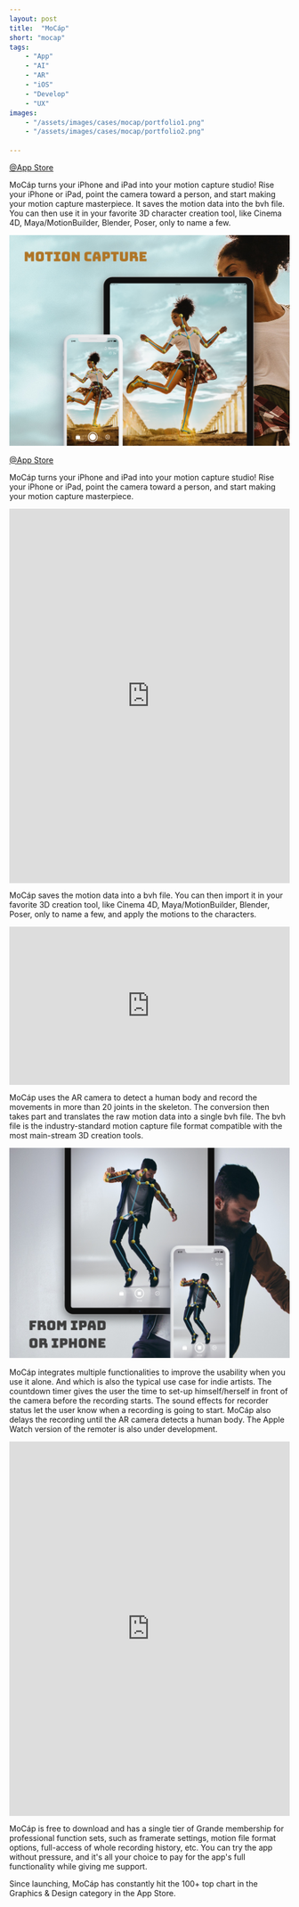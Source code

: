 ```yaml
---
layout: post
title:  "MoCáp"
short: "mocap"
tags:
    - "App"
    - "AI"
    - "AR"
    - "iOS"
    - "Develop"
    - "UX"
images: 
    - "/assets/images/cases/mocap/portfolio1.png"
    - "/assets/images/cases/mocap/portfolio2.png"

---
```

[@App Store](https://apps.apple.com/app/mocáp/id1489748818)

<!--summary-->

MoCáp turns your iPhone and iPad into your motion capture studio! Rise your iPhone or iPad, point the camera toward a person, and start making your motion capture masterpiece. It saves the motion data into the bvh file. You can then use it in your favorite 3D character creation tool, like Cinema 4D, Maya/MotionBuilder, Blender, Poser, only to name a few.

<!--more-->
![Your motion capture studio on the go](/assets/images/cases/mocap/portfolio1.png)

[@App Store](https://apps.apple.com/app/mocáp/id1489748818)

MoCáp turns your iPhone and iPad into your motion capture studio! Rise your iPhone or iPad, point the camera toward a person, and start making your motion capture masterpiece.

<div style="padding:133.33% 0 0 0;position:relative;" class="video-embed"><iframe src="https://player.vimeo.com/video/451998115?color=ff0179&title=0&byline=0&portrait=0" style="position:absolute;top:0;left:0;width:100%;height:100%;" frameborder="0" allow="autoplay; fullscreen" allowfullscreen></iframe></div><script src="https://player.vimeo.com/api/player.js"></script>

MoCáp saves the motion data into a bvh file. You can then import it in your favorite 3D creation tool, like Cinema 4D, Maya/MotionBuilder, Blender, Poser, only to name a few, and apply the motions to the characters. 

<div style="padding:56.25% 0 0 0;position:relative;" class="video-embed"><iframe src="https://player.vimeo.com/video/452005738?color=ff0179&title=0&byline=0&portrait=0" style="position:absolute;top:0;left:0;width:100%;height:100%;" frameborder="0" allow="autoplay; fullscreen" allowfullscreen></iframe></div><script src="https://player.vimeo.com/api/player.js"></script>

MoCáp uses the AR camera to detect a human body and record the movements in more than 20 joints in the skeleton. The conversion then takes part and translates the raw motion data into a single bvh file. The bvh file is the industry-standard motion capture file format compatible with the most main-stream 3D creation tools.

![Your motion capture studio in iPad or iPhone](/assets/images/cases/mocap/portfolio2.png)

MoCáp integrates multiple functionalities to improve the usability when you use it alone. And which is also the typical use case for indie artists. The countdown timer gives the user the time to set-up himself/herself in front of the camera before the recording starts. The sound effects for recorder status let the user know when a recording is going to start. MoCáp also delays the recording until the AR camera detects a human body. The Apple Watch version of the remoter is also under development.

<div style="padding:133.33% 0 0 0;position:relative;" class="video-embed"><iframe src="https://player.vimeo.com/video/451994939?color=ff0179&byline=0&portrait=0" style="position:absolute;top:0;left:0;width:100%;height:100%;" frameborder="0" allow="autoplay; fullscreen" allowfullscreen></iframe></div><script src="https://player.vimeo.com/api/player.js"></script>

MoCáp is free to download and has a single tier of Grande membership for professional function sets, such as framerate settings, motion file format options, full-access of whole recording history, etc. You can try the app without pressure, and it's all your choice to pay for the app's full functionality while giving me support.

Since launching, MoCáp has constantly hit the 100+ top chart in the Graphics & Design category in the App Store. 


